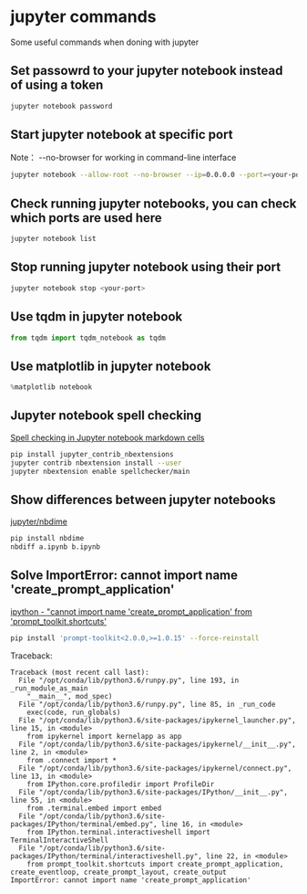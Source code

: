 # jupyter commands
Some useful commands when doning with jupyter

## Set passowrd to your jupyter notebook instead of using a token
```sh
jupyter notebook password
```

## Start jupyter notebook at specific port
Note： --no-browser for working in command-line interface
```sh
jupyter notebook --allow-root --no-browser --ip=0.0.0.0 --port=<your-port>
```

## Check running jupyter notebooks, you can check which ports are used here
```sh
jupyter notebook list
```

## Stop running jupyter notebook using their port
```sh
jupyter notebook stop <your-port>
```

## Use tqdm in jupyter notebook
```py
from tqdm import tqdm_notebook as tqdm
```

## Use matplotlib in jupyter notebook
```py
%matplotlib notebook
```

## Jupyter notebook spell checking
[Spell checking in Jupyter notebook markdown cells](http://qingkaikong.blogspot.com/2018/09/spell-checking-in-jupyter-notebook.html)
```sh
pip install jupyter_contrib_nbextensions
jupyter contrib nbextension install --user
jupyter nbextension enable spellchecker/main
```

## Show differences between jupyter notebooks
[jupyter/nbdime](https://github.com/jupyter/nbdime)
```sh
pip install nbdime
nbdiff a.ipynb b.ipynb
```

## Solve ImportError: cannot import name 'create_prompt_application'
[ipython - "cannot import name 'create_prompt_application' from 'prompt_toolkit.shortcuts'](https://stackoverflow.com/questions/51676835/ipython-cannot-import-name-create-prompt-application-from-prompt-toolkit-s)
```sh
pip install 'prompt-toolkit<2.0.0,>=1.0.15' --force-reinstall
```
Traceback:
```
Traceback (most recent call last):
  File "/opt/conda/lib/python3.6/runpy.py", line 193, in _run_module_as_main
    "__main__", mod_spec)
  File "/opt/conda/lib/python3.6/runpy.py", line 85, in _run_code
    exec(code, run_globals)
  File "/opt/conda/lib/python3.6/site-packages/ipykernel_launcher.py", line 15, in <module>
    from ipykernel import kernelapp as app
  File "/opt/conda/lib/python3.6/site-packages/ipykernel/__init__.py", line 2, in <module>
    from .connect import *
  File "/opt/conda/lib/python3.6/site-packages/ipykernel/connect.py", line 13, in <module>
    from IPython.core.profiledir import ProfileDir
  File "/opt/conda/lib/python3.6/site-packages/IPython/__init__.py", line 55, in <module>
    from .terminal.embed import embed
  File "/opt/conda/lib/python3.6/site-packages/IPython/terminal/embed.py", line 16, in <module>
    from IPython.terminal.interactiveshell import TerminalInteractiveShell
  File "/opt/conda/lib/python3.6/site-packages/IPython/terminal/interactiveshell.py", line 22, in <module>
    from prompt_toolkit.shortcuts import create_prompt_application, create_eventloop, create_prompt_layout, create_output
ImportError: cannot import name 'create_prompt_application'
```
